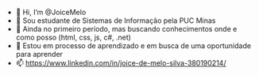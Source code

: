 - 👋 Hi, I’m @JoiceMelo
- 👀  Sou estudante de Sistemas de Informação pela PUC Minas
- 🌱 Ainda no primeiro período, mas buscando conhecimentos onde e como posso (html, css, js, c#, .net)
- 💞️ Estou em processo de aprendizado e em busca de uma oportunidade para aprender
- 📫 https://www.linkedin.com/in/joice-de-melo-silva-380190214/


